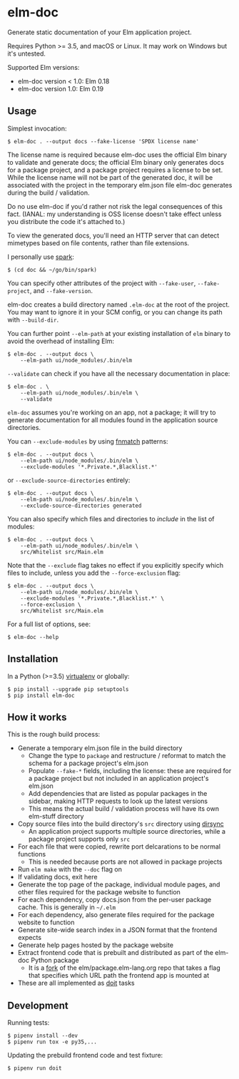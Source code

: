# elm-doc

Generate static documentation of your Elm application project.

Requires Python >= 3.5, and macOS or Linux. It may work on Windows but it's untested.

Supported Elm versions:

- elm-doc version < 1.0: Elm 0.18
- elm-doc version 1.0: Elm 0.19

## Usage

Simplest invocation:

    $ elm-doc . --output docs --fake-license 'SPDX license name'

The license name is required because elm-doc uses the official Elm binary to
validate and generate docs; the official Elm binary only generates
docs for a package project, and a package project requires a license to be set.
While the license name will not be part of the generated doc, it will be
associated with the project in the temporary elm.json file elm-doc generates
during the build / validation.

Do no use elm-doc if you'd rather not risk the legal consequences of this fact.
(IANAL: my understanding is OSS license doesn't take effect unless you distribute
the code it's attached to.)

To view the generated docs, you'll need an HTTP server that can detect mimetypes
based on file contents, rather than file extensions.

I personally use [spark](https://github.com/rif/spark):

    $ (cd doc && ~/go/bin/spark)

You can specify other attributes of the project with `--fake-user`, `--fake-project`,
and `--fake-version`.

elm-doc creates a build directory named `.elm-doc` at the root of the project.
You may want to ignore it in your SCM config, or you can change its path with `--build-dir`.

You can further point `--elm-path` at your existing installation of `elm` binary
to avoid the overhead of installing Elm:

    $ elm-doc . --output docs \
        --elm-path ui/node_modules/.bin/elm

`--validate` can check if you have all the necessary documentation in place:

    $ elm-doc . \
        --elm-path ui/node_modules/.bin/elm \
        --validate

`elm-doc` assumes you're working on an app, not a package; it will try to generate
documentation for all modules found in the application source directories.

You can `--exclude-modules` by using [fnmatch](https://docs.python.org/3/library/fnmatch.html)
patterns:

    $ elm-doc . --output docs \
        --elm-path ui/node_modules/.bin/elm \
        --exclude-modules '*.Private.*,Blacklist.*'

or `--exclude-source-directories` entirely:

    $ elm-doc . --output docs \
        --elm-path ui/node_modules/.bin/elm \
        --exclude-source-directories generated

You can also specify which files and directories to _include_ in the list of modules:

    $ elm-doc . --output docs \
        --elm-path ui/node_modules/.bin/elm \
        src/Whitelist src/Main.elm

Note that the `--exclude` flag takes no effect if you explicitly specify which
files to include, unless you add the `--force-exclusion` flag:

    $ elm-doc . --output docs \
        --elm-path ui/node_modules/.bin/elm \
        --exclude-modules '*.Private.*,Blacklist.*' \
        --force-exclusion \
        src/Whitelist src/Main.elm

For a full list of options, see:

    $ elm-doc --help

## Installation

In a Python (>=3.5) [virtualenv](https://docs.python.org/3.6/library/venv.html#creating-virtual-environments) or globally:

    $ pip install --upgrade pip setuptools
    $ pip install elm-doc

## How it works

This is the rough build process:

- Generate a temporary elm.json file in the build directory
  - Change the type to `package` and restructure / reformat to match the schema for a package project's elm.json
  - Populate `--fake-*` fields, including the license: these are required for a package project but not included in an application project's elm.json
  - Add dependencies that are listed as popular packages in the sidebar, making HTTP requests to look up the latest versions
  - This means the actual build / validation process will have its own elm-stuff directory
- Copy source files into the build directory's `src` directory using [dirsync](https://bitbucket.org/tkhyn/dirsync/)
  - An application project supports multiple source directories, while a package project supports only `src`
- For each file that were copied, rewrite port delcarations to be normal functions
  - This is needed because ports are not allowed in package projects
- Run `elm make` with the `--doc` flag on
- If validating docs, exit here
- Generate the top page of the package, individual module pages, and other files required for the package website to function
- For each dependency, copy docs.json from the per-user package cache. This is generally in `~/.elm`
- For each dependency, also generate files required for the package website to function
- Generate site-wide search index in a JSON format that the frontend expects
- Generate help pages hosted by the package website
- Extract frontend code that is prebuilt and distributed as part of the elm-doc Python package
  - It is a [fork](https://github.com/ento/package.elm-lang.org/tree/elm-doc) of the elm/package.elm-lang.org repo that takes a flag that specifies which URL path the frontend app is mounted at
- These are all implemented as [doit](https://github.com/pydoit/doit) tasks

## Development

Running tests:

    $ pipenv install --dev
    $ pipenv run tox -e py35,...

Updating the prebuild frontend code and test fixture:

    $ pipenv run doit
